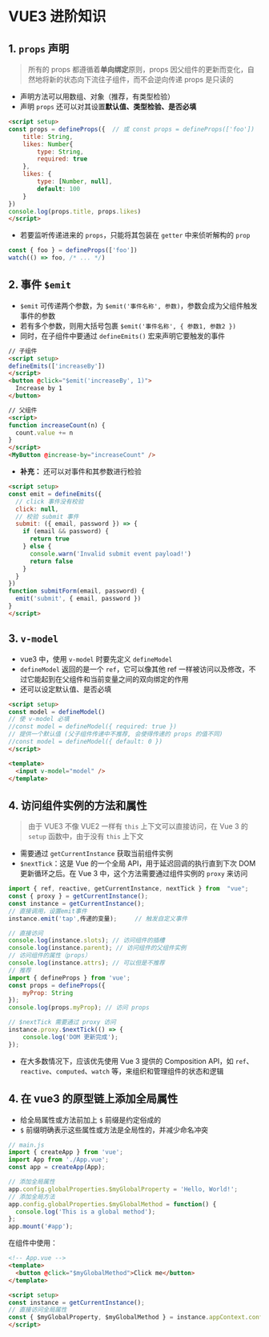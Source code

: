 # VUE3 进阶知识

## 1. `props` 声明
>所有的 props 都遵循着**单向绑定**原则，props 因父组件的更新而变化，自然地将新的状态向下流往子组件，而不会逆向传递
>props 是只读的
- 声明方法可以用数组、对象（推荐，有类型检验）
- 声明 `props` 还可以对其设置**默认值、类型检验、是否必填**
```html
<script setup>
const props = defineProps({  // 或 const props = defineProps(['foo'])
	title: String,  
	likes: Number{
		type: String,
		required: true
	},  
	likes: {
		type: [Number, null],
		default: 100
	}  
})
console.log(props.title, props.likes)
</script>
```
- 若要监听传递进来的 `props`，只能将其包装在 `getter` 中来侦听解构的 `prop`
```js
const { foo } = defineProps(['foo'])
watch(() => foo, /* ... */)
```

## 2. 事件 `$emit`
- `$emit` 可传递两个参数，为 `$emit('事件名称', 参数)`，参数会成为父组件触发事件的参数
- 若有多个参数，则用大括号包裹 `$emit('事件名称', { 参数1, 参数2 })`
- 同时，在子组件中要通过 `defineEmits()` 宏来声明它要触发的事件
```html
// 子组件
<script setup>
defineEmits(['increaseBy'])
</script>
<button @click="$emit('increaseBy', 1)">
  Increase by 1
</button>

// 父组件
<script>
function increaseCount(n) {
  count.value += n
}
</script>
<MyButton @increase-by="increaseCount" />
```
- **补充：** 还可以对事件和其参数进行检验
```html
<script setup>
const emit = defineEmits({
  // click 事件没有校验
  click: null,
  // 校验 submit 事件
  submit: ({ email, password }) => {
    if (email && password) {
      return true
    } else {
      console.warn('Invalid submit event payload!')
      return false
    }
  }
})
function submitForm(email, password) {
  emit('submit', { email, password })
}
</script>
```

## 3. `v-model`
- vue3 中，使用 `v-model` 时要先定义 `defineModel` 
- `defineModel` 返回的是一个 `ref`，它可以像其他 ref 一样被访问以及修改，不过它能起到在父组件和当前变量之间的双向绑定的作用
- 还可以设定默认值、是否必填
```html
<script setup>
const model = defineModel()
// 使 v-model 必填
//const model = defineModel({ required: true })
// 提供一个默认值 (父子组件传递中不推荐, 会使得传递的 props 的值不同)
//const model = defineModel({ default: 0 })
</script>

<template>
  <input v-model="model" />
</template>
```

## 4. 访问组件实例的方法和属性
> 由于 VUE3 不像 VUE2 一样有 `this` 上下文可以直接访问，在 Vue 3 的 `setup` 函数中，由于没有 `this` 上下文
- 需要通过 `getCurrentInstance` 获取当前组件实例
- `$nextTick`：这是 Vue 的一个全局 API，用于延迟回调的执行直到下次 DOM 更新循环之后。在 Vue 3 中，这个方法需要通过组件实例的 `proxy` 来访问
```js
import { ref, reactive, getCurrentInstance, nextTick } from  "vue";
const { proxy } = getCurrentInstance();
const instance = getCurrentInstance();
// 直接调用，设置emit事件
instance.emit('tap',传递的变量);		// 触发自定义事件

// 直接访问
console.log(instance.slots); // 访问组件的插槽
console.log(instance.parent); // 访问组件的父组件实例
// 访问组件的属性（props）
console.log(instance.attrs); // 可以但是不推荐
// 推荐
import { defineProps } from 'vue';
const props = defineProps({
	myProp: String
});
console.log(props.myProp); // 访问 props

// $nextTick 需要通过 proxy 访问
instance.proxy.$nextTick(() => {
	console.log('DOM 更新完成');
});
```
- 在大多数情况下，应该优先使用 Vue 3 提供的 Composition API，如 `ref`、`reactive`、`computed`、`watch` 等，来组织和管理组件的状态和逻辑


## 4. 在 vue3 的原型链上添加全局属性
- 给全局属性或方法前加上 `$` 前缀是约定俗成的
- `$` 前缀明确表示这些属性或方法是全局性的，并减少命名冲突
```js
// main.js
import { createApp } from 'vue';
import App from './App.vue';
const app = createApp(App);

// 添加全局属性
app.config.globalProperties.$myGlobalProperty = 'Hello, World!';
// 添加全局方法
app.config.globalProperties.$myGlobalMethod = function() {
  console.log('This is a global method');
};
app.mount('#app');
```
在组件中使用：
```html
<!-- App.vue -->
<template>
  <button @click="$myGlobalMethod">Click me</button>
</template>

<script setup>
const instance = getCurrentInstance();
// 直接访问全局属性
const { $myGlobalProperty, $myGlobalMethod } = instance.appContext.config.globalProperties;
</script>
```
<!--stackedit_data:
eyJoaXN0b3J5IjpbMTk5MzE1MDY0MywxNzA3Nzc5MjUxXX0=
-->